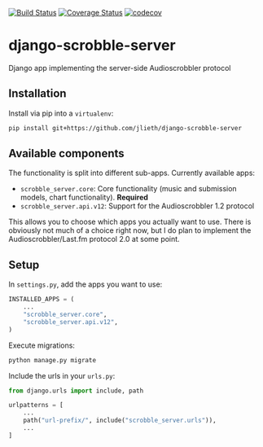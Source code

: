 [![Build Status](https://travis-ci.org/jlieth/django-scrobble-server.svg?branch=master)](https://travis-ci.org/jlieth/django-scrobble-server)
[![Coverage Status](https://coveralls.io/repos/github/jlieth/django-scrobble-server/badge.svg?branch=master)](https://coveralls.io/github/jlieth/django-scrobble-server?branch=master)
[![codecov](https://codecov.io/gh/jlieth/django-scrobble-server/branch/master/graph/badge.svg)](https://codecov.io/gh/jlieth/django-scrobble-server)

# django-scrobble-server

Django app implementing the server-side Audioscrobbler protocol

## Installation

Install via pip into a `virtualenv`:
```bash
pip install git+https://github.com/jlieth/django-scrobble-server
```

## Available components
The functionality is split into different sub-apps. Currently available apps:
- `scrobble_server.core`: Core functionality (music and submission models, chart functionality). **Required**
- `scrobble_server.api.v12`: Support for the Audioscrobbler 1.2 protocol

This allows you to choose which apps you actually want to use. There is obviously not much of a choice
right now, but I do plan to implement the Audioscrobbler/Last.fm protocol 2.0 at some point.

## Setup
In `settings.py`, add the apps you want to use:
```python
INSTALLED_APPS = (
    ...
    "scrobble_server.core",
    "scrobble_server.api.v12",
)
```

Execute migrations:
```bash
python manage.py migrate
```

Include the urls in your `urls.py`:
```python
from django.urls import include, path

urlpatterns = [
    ...
    path("url-prefix/", include("scrobble_server.urls")),
    ...
]
```
